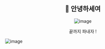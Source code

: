 <div align = center> <h2>🙌 안녕하세여</h2></div>

<div align = center>
  
![image](https://github.com/amazon7737/amazon7737/assets/76634341/5d6ae63b-e857-4170-a03e-8e856b70bc53)

<p>끝까지 파내자 !</p>
  </div>

<div aline = center>  
  
![image](https://github.com/amazon7737/amazon7737/assets/76634341/96ffd546-a103-4a03-80ec-ba177259b28c)

</div>

